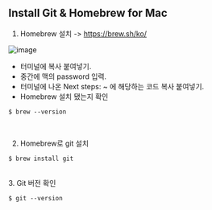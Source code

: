 ## Install Git & Homebrew for Mac    


   
1. Homebrew 설치  ->  https://brew.sh/ko/

![image](https://github.com/Gunbam27/TIL/assets/95085649/2a835f34-1d4c-4464-a7e3-cee902cdd5b0)

* 터미널에 복사 붙여넣기.   
* 중간에 맥의 password 입력.   
* 터미널에 나온 Next steps: ~ 에 해당하는 코드 복사 붙여넣기.   
* Homebrew 설치 됐는지 확인
```
$ brew --version
```
<br/>        

2. Homebrew로 git 설치   
```
$ brew install git
```

<br/>
3. Git 버전 확인

```
$ git --version
```
